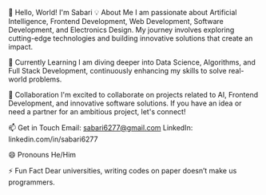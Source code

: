 👋 Hello, World! I'm Sabari
💡 About Me
I am passionate about Artificial Intelligence, Frontend Development, Web Development, Software Development, and Electronics Design. My journey involves exploring cutting-edge technologies and building innovative solutions that create an impact.

🌱 Currently Learning
I am diving deeper into Data Science, Algorithms, and Full Stack Development, continuously enhancing my skills to solve real-world problems.

💼 Collaboration
I'm excited to collaborate on projects related to AI, Frontend Development, and innovative software solutions. If you have an idea or need a partner for an ambitious project, let's connect!

📫 Get in Touch
Email: sabari6277@gmail.com
LinkedIn: linkedin.com/in/sabari6277

😄 Pronouns
He/Him

⚡ Fun Fact
Dear universities, writing codes on paper doesn’t make us programmers.
